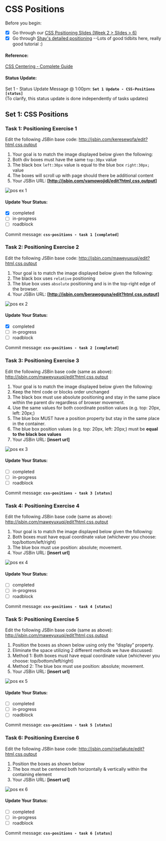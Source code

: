 # CSS Positions

Before you begin:

- [X] Go through our [CSS Positioning Slides (Week 2 > Slides > 6)](https://docs.google.com/presentation/d/1qCGIzhT275Y9SbkGjVBZnpNH2a8b35hp-ifP7fKGzJ8/edit?usp=sharing)
- [X] Go through [Shay's detailed positioning](http://learn.shayhowe.com/advanced-html-css/detailed-css-positioning/#position-property) --Lots of good tidbits here, really good tutorial :)

#### Reference: 

[CSS Centering - Complete Guide](https://css-tricks.com/centering-css-complete-guide/)

#### Status Update:

Set 1 - Status Update Message @ 1:00pm: __`Set 1 Update - CSS-Positions [status]`__  
(To clarify, this status update is done independently of tasks updates)

## Set 1: CSS Positions

### Task 1: Positioning Exercise 1

Edit the following JSBin base code: <http://jsbin.com/keresewofa/edit?html,css,output>

1. Your goal is to match the image displayed below given the following:
  1. Both div boxes must have the same `top:30px` value
  2. The black box `left:30px` value is equal to the blue box `right:30px;` value
  3. The boxes will scroll up with page should there be additional content
2. Your JSBin URL: __[http://jsbin.com/vamowojidi/edit?html,css,output]__ 

![pos ex 1](https://cloud.githubusercontent.com/assets/6971908/8410809/681b5772-1e35-11e5-9883-849d878ed630.png)

#### Update Your Status:
- [X] completed
- [ ] in-progress
- [ ] roadblock

Commit message: __`css-positions - task 1 [completed]`__  

### Task 2: Positioning Exercise 2

Edit the following JSBin base code: <http://jsbin.com/maweyuxuqi/edit?html,css,output>

1. Your goal is to match the image displayed below given the following:
  1. The black box uses `relative` positioning
  2. The blue box uses `absolute` positioning and is in the top-right edge of the browser.
2. Your JSBin URL: __[http://jsbin.com/berawoguna/edit?html,css,output]__ 

![pos ex 2](https://cloud.githubusercontent.com/assets/6971908/8410818/71149fd2-1e35-11e5-99fe-f9d3375da8bf.png)

#### Update Your Status:
- [X] completed
- [ ] in-progress
- [ ] roadblock

Commit message: __`css-positions - task 2 [completed]`__  

### Task 3: Positioning Exercise 3

Edit the following JSBin base code (same as above): <http://jsbin.com/maweyuxuqi/edit?html,css,output>

1. Your goal is to match the image displayed below given the following:
  1. Keep the html code or blocks order unchanged
  2. The black box must use absolute positioning and stay in the same place within the parent div regardless of browser movement.
  3. Use the same values for both coordinate position values (e.g. top: 20px, left: 20px;)
  4. The blue box MUST have a position property but stay in the same place in the container.
  5. The blue box position values (e.g. top: 20px, left: 20px;) must be __equal to the black box values__
2. Your JSBin URL: __[insert url]__ 

![pos ex 3](https://cloud.githubusercontent.com/assets/6971908/8410825/7a031ea2-1e35-11e5-983c-0a886ab5546a.png)

#### Update Your Status:
- [ ] completed
- [ ] in-progress
- [ ] roadblock

Commit message: __`css-positions - task 3 [status]`__

### Task 4: Positioning Exercise 4

Edit the following JSBin base code (same as above): <http://jsbin.com/maweyuxuqi/edit?html,css,output>

1. Your goal is to match the image displayed below given the following:
  1. Both boxes must have equal coordinate value (whichever you choose: top/bottom/left/right)
  2. The blue box must use position: absolute; movement.
2. Your JSBin URL: __[insert url]__ 

![pos ex 4](https://cloud.githubusercontent.com/assets/6971908/8410833/855e7cce-1e35-11e5-90e3-2380af3f2b18.png)

#### Update Your Status:
- [ ] completed
- [ ] in-progress
- [ ] roadblock

Commit message: __`css-positions - task 4 [status]`__

### Task 5: Positioning Exercise 5

Edit the following JSBin base code (same as above): <http://jsbin.com/maweyuxuqi/edit?html,css,output>

1. Position the boxes as shown below using only the “display” property. 
2. Eliminate the space utilizing 2 different methods we have discussed:
  1. Method 1: Both boxes must have equal coordinate value (whichever you choose: top/bottom/left/right)
  2. Method 2: The blue box must use position: absolute; movement.
2. Your JSBin URL: __[insert url]__ 

![pos ex 5](https://cloud.githubusercontent.com/assets/6971908/8410843/9490fa82-1e35-11e5-89aa-1dccff02573a.png)

#### Update Your Status:
- [ ] completed
- [ ] in-progress
- [ ] roadblock

Commit message: __`css-positions - task 5 [status]`__ 

### Task 6: Positioning Exercise 6

Edit the following JSBin base code: <http://jsbin.com/risefakute/edit?html,css,output>

1. Position the boxes as shown below
2. The box must be centered both horizontally & vertically within the containing element
3. Your JSBin URL: __[insert url]__ 

![pos ex 6](https://cloud.githubusercontent.com/assets/6971908/8411586/a231e670-1e39-11e5-8b78-6737cd3249ad.png)

#### Update Your Status:
- [ ] completed
- [ ] in-progress
- [ ] roadblock

Commit message: __`css-positions - task 6 [status]`__ 

